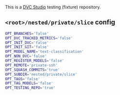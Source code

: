 This is a [DVC Studio](https://studio.iterative.ai) testing (fixture) repository.

## `<root>/nested/private/slice` config

```bash
OPT_BRANCHES='false'
OPT_DVC_TRACKED_METRICS='false'
OPT_INIT_DVC='false'
OPT_INIT_GIT='false'
OPT_MODEL_NAME='text-classification'
OPT_NON_DVC='false'
OPT_REGISTER_MODELS='false'
OPT_REMOTE='private-ssh'
OPT_SQUASH_COMMITS='true'
OPT_SUBDIR='nested/private/slice'
OPT_TAGS='false'
OPT_TAG_MODELS='false'
OPT_TESTING_REPO='true'
```
